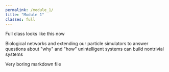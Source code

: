 ```yaml
---
permalink: /module_1/
title: "Module 1"
classes: full
---
```


Full class looks like this now

Biological networks and extending our particle simulators to answer questions about "why" and "how" unintelligent systems can build nontrivial systems

Very boring markdown file
